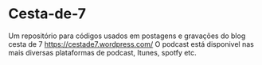# Cesta-de-7
Um repositório para códigos usados em postagens e gravações do blog cesta de 7 <https://cestade7.wordpress.com/>
O podcast está disponivel nas mais diversas plataformas de podcast, Itunes, spotfy etc.
